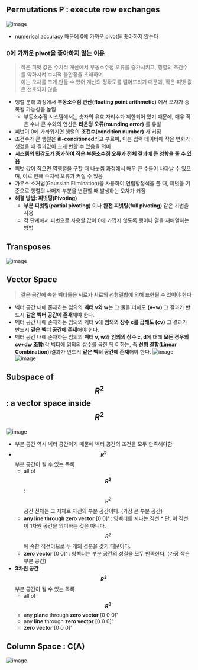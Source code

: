 ## Permutations P  : execute row exchanges
![image](https://github.com/user-attachments/assets/6d878b8a-6c97-4453-96a8-ee3520631ee0)


- numerical accuracy 때문에 0에 가까운 pivot을 좋아하지 않는다

### 0에 가까운 pivot을 좋아하지 않는 이유
> 작은 피벗 값은 수치적 계산에서 부동소수점 오류를 증가시키고, 행렬의 조건수를 악화시켜 수치적 불안정을 초래하며  
> 이는 오차를 크게 만들 수 있어 계산의 정확도를 떨어뜨리기 때문에, 작은 피벗 값은 선호되지 않음  
- 행렬 분해 과정에서 **부동소수점 연산(floating point arithmetic)** 에서 오차가 증폭될 가능성을 높임
  - 부동소수점 시스템에서는 숫자의 유효 자리수가 제한되어 있기 때문에, 매우 작은 수나 큰 수와의 연산은 **라운딩 오류(rounding error)** 를 유발 
-  피벗이 0에 가까워지면 행렬의 **조건수(condition number)** 가 커짐
  - 조건수가 큰 행렬은 **ill-conditioned**라고 부르며, 이는 입력 데이터에 작은 변화가 생겼을 때 결과값이 크게 변할 수 있음을 의미
  - **시스템의 민감도가 증가하여 작은 부동소수점 오류가 전체 결과에 큰 영향을 줄 수 있음**
- 피벗 값이 작으면 역행렬을 구할 때 나눗셈 과정에서 매우 큰 수들이 나타날 수 있으며, 이로 인해 수치적 오류가 커질 수 있음
- 가우스 소거법(Gaussian Elimination)을 사용하여 연립방정식을 풀 때, 피벗을 기준으로 행렬의 나머지 부분을 변환할 때 발생하는 오차가 커짐
- **해결 방법: 피벗팅(Pivoting)**
  - **부분 피벗팅(partial pivoting)** 이나 **완전 피벗팅(full pivoting)** 같은 기법을 사용
  - 각 단계에서 피벗으로 사용할 값이 0에 가깝지 않도록 행이나 열을 재배열하는 방법

## Transposes
![image](https://github.com/user-attachments/assets/7640dbab-b3ce-4f63-a4fc-a6ea35e2fc3d)


## Vector Space
> **같은 공간에 속한 벡터들은 서로가 서로의 선형결합에 의해 표현될 수 있어야 한다**
- 벡터 공간 내에 존재하는 임의의 **벡터 v와 w**는 그 둘을 더해도 **(v+w)** 그 결과가 반드시 **같은 벡터 공간에 존재**해야 한다. 
- 벡터 공간 내에 존재하는 임의의 벡터 **v**에 **임의의 상수 c를 곱해도 (cv)** 그 결과가 반드시 **같은 벡터 공간에 존재**해야 한다.
- 벡터 공간 내에 존재하는 임의의 **벡터 v, w**와 **임의의 상수 c, d**에 대해 **모든 경우의 cv+dw 조합**(각 벡터에 임의의 상수를 곱한 뒤 더하는, 즉 **선형 결합(Linear Combination)**)결과가 반드시 **같은 벡터 공간에 존재**해야 한다.
![image](https://github.com/user-attachments/assets/2aa1db25-7d67-4fc8-819e-dd3d6a8b9911)
![image](https://github.com/user-attachments/assets/9f2f8e0b-0ff2-49ce-aa85-88d0e895972f)


## Subspace of $$R^2$$  : a vector space inside $$R^2$$
![image](https://github.com/user-attachments/assets/dd7dc217-7cea-4509-b040-411bb8f08e8a)

- 부분 공간 역시 벡터 공간이기 때문에 벡터 공간의 조건을 모두 만족해야함
- **$$R^2$$** 부분 공간이 될 수 있는 목록
  - all of **$$R^2$$**: $$R^2$$ 공간 전체는 그 자체로 자신의 부분 공간이다. (가장 큰 부분 공간)
  - **any line through zero vector** [0 0]' : 영벡터를 지나는 직선 * 단, 이 직선이 1차원 공간을 의미하는 것은 아니다. $$R^2$$에 속한 직선이므로 두 개의 성분을 갖기 때문이다.
  - **zero vector** [0 0]' : 영벡터는 부분 공간의 성질을 모두 만족한다. (가장 작은 부분 공간)
- **3차원 공간 $$R^3$$** 부분 공간이 될 수 있는 목록
  - all of **$$R^3$$**
  - any **plane** through **zero vector** [0 0 0]'
  - any **line** through **zero vector** [0 0 0]'
  - **zero vector** [0 0 0]'

## Column Space : C(A)
![image](https://github.com/user-attachments/assets/2547ef29-9d6f-4787-ab05-d4ea6ec7455d)
